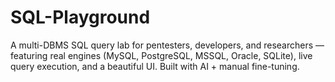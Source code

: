 # SQL-Playground
A multi-DBMS SQL query lab for pentesters, developers, and researchers — featuring real engines (MySQL, PostgreSQL, MSSQL, Oracle, SQLite), live query execution, and a beautiful UI. Built with AI + manual fine-tuning.
